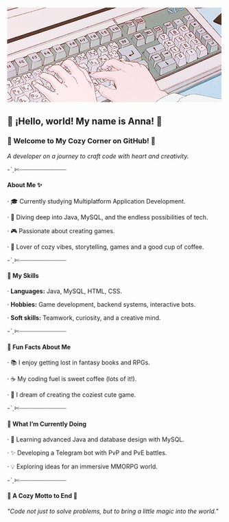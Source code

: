 ![Banner](https://github.com/anakeyofsun/Anakeyofsun/blob/main/Typing.gif)


## 🌸 ¡Hello, world! My name is Anna! 🌸
### 🌼 Welcome to My Cozy Corner on GitHub! 🌼
 _A developer on a journey to craft code with heart and creativity._

-ˋˏ✄┈┈┈┈┈┈┈┈┈┈┈┈┈

#### About Me ✨

· 🎓 Currently studying Multiplatform Application Development.

· 🌱 Diving deep into Java, MySQL, and the endless possibilities of tech.

· 🎮 Passionate about creating games.

· 🐾 Lover of cozy vibes, storytelling, games and a good cup of coffee.

-ˋˏ✄┈┈┈┈┈┈┈┈┈┈┈┈┈

#### 🌟 My Skills

· **Languages:** Java, MySQL, HTML, CSS.

· **Hobbies:** Game development, backend systems, interactive bots.

· **Soft skills:** Teamwork, curiosity, and a creative mind.

-ˋˏ✄┈┈┈┈┈┈┈┈┈┈┈┈┈

#### 💖 Fun Facts About Me

· 📚 I enjoy getting lost in fantasy books and RPGs.

· ☕ My coding fuel is sweet coffee (lots of it!).

· 🎨 I dream of creating the coziest cute game.

-ˋˏ✄┈┈┈┈┈┈┈┈┈┈┈┈┈

#### 🌱 What I’m Currently Doing  

· 🌟 Learning advanced Java and database design with MySQL.  

· ✨ Developing a Telegram bot with PvP and PvE battles. 

· 💡 Exploring ideas for an immersive MMORPG world.

  
<!--
-ˋˏ✄┈┈┈┈┈┈┈┈┈┈┈┈┈

#### 🌟 Let's Connect!

· 🌐 Portfolio Website (if you have one)
· 🐦 Twitter
· 💌 Email-->

-ˋˏ✄┈┈┈┈┈┈┈┈┈┈┈┈┈

#### 🌸 A Cozy Motto to End 🌸

_"Code not just to solve problems, but to bring a little magic into the world."_

<!--**anakeyofsun/Anakeyofsun** is a ✨ _special_ ✨ repository because its `README.md` (this file) appears on your GitHub profile.

- 🔭 I’m currently working on ...
- 🌱 I’m currently learning 
- 👯 I’m looking to collaborate on ...
- 🤔 I’m looking for help with ...
- 💬 Ask me about ...
- 📫 How to reach me: ...
- 😄 Pronouns: ...
- ⚡ Fun fact: ...-->

